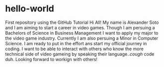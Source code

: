 # hello-world
First repository using the GitHub Tutorial
Hi All!
My name is Alexander Soto and I am aiming to start a career in video games. Though I am persuing a Bachelors of Science in Business Management I want to apply my major to the video game industry. Currently I am also persuing a Minor in Computer Science. I am ready to put in the effort ans start my official journey in coding. I want to be able to interact with others who know the more technical side of video gameing by speaking their language..*cough* code duh. Looking forward to workign with others! 
